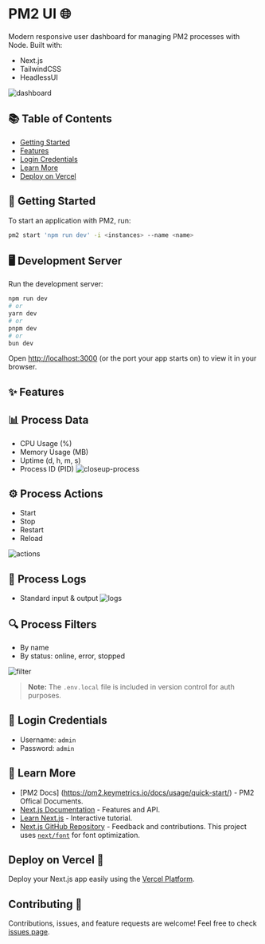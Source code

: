 # PM2 UI 🌐

Modern responsive user dashboard for managing PM2 processes with Node. 
Built with:
* Next.js
* TailwindCSS
* HeadlessUI
  
![dashboard](https://github.com/thenickygee/pm2-ui/assets/75292383/dff40b00-4280-43c8-98e5-68bf6c88bd4c)


## 📚 Table of Contents 

- [Getting Started](#getting-started)
- [Features](#features)
- [Login Credentials](#login-credentials)
- [Learn More](#learn-more)
- [Deploy on Vercel](#deploy-on-vercel)

## 🚀 Getting Started

To start an application with PM2, run:

```bash
pm2 start 'npm run dev' -i <instances> --name <name>
```

## 🖥️ Development Server

Run the development server:

```bash
npm run dev
# or
yarn dev
# or
pnpm dev
# or
bun dev
```

Open [http://localhost:3000](http://localhost:3000) (or the port your app starts on) to view it in your browser.

## ✨ Features 

## 📊 Process Data

- CPU Usage (%)
- Memory Usage (MB)
- Uptime (d, h, m, s)
- Process ID (PID)
![closeup-process](https://github.com/thenickygee/pm2-ui/assets/75292383/5745585c-f1d8-489a-aa3f-e8013dfee682)


## ⚙️ Process Actions

- Start
- Stop
- Restart
- Reload
  
![actions](https://github.com/thenickygee/pm2-ui/assets/75292383/a04f4482-a010-4d3c-afd4-70bce0256d6a)

## 📜 Process Logs

- Standard input & output
![logs](https://github.com/thenickygee/pm2-ui/assets/75292383/91821ca1-5e96-462e-91ad-f6e28a689201)


## 🔍 Process Filters

- By name
- By status: online, error, stopped
  
![filter](https://github.com/thenickygee/pm2-ui/assets/75292383/981b9a3e-d5a7-403c-9972-5a33c9b1c407)


> **Note:** The `.env.local` file is included in version control for auth purposes.


## 🔐 Login Credentials

- Username: `admin`
- Password: `admin`


## 📖 Learn More
- [PM2 Docs] (https://pm2.keymetrics.io/docs/usage/quick-start/) - PM2 Offical Documents.
- [Next.js Documentation](https://nextjs.org/docs) - Features and API.
- [Learn Next.js](https://nextjs.org/learn) - Interactive tutorial.
- [Next.js GitHub Repository](https://github.com/vercel/next.js/) - Feedback and contributions.
  This project uses [`next/font`](https://nextjs.org/docs/basic-features/font-optimization) for font optimization.

## Deploy on Vercel 🚢

Deploy your Next.js app easily using the [Vercel Platform](https://vercel.com/new?utm_medium=default-template&filter=next.js&utm_source=create-next-app&utm_campaign=create-next-app-readme).

## Contributing 🤝
Contributions, issues, and feature requests are welcome! Feel free to check [issues page](#).
